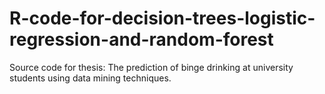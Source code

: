 # R-code-for-decision-trees-logistic-regression-and-random-forest
Source code for thesis: The prediction of binge drinking at university students using data mining techniques.
